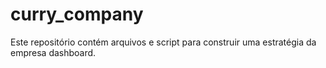 # curry_company
Este repositório contém arquivos e script para construir uma estratégia da empresa dashboard.
